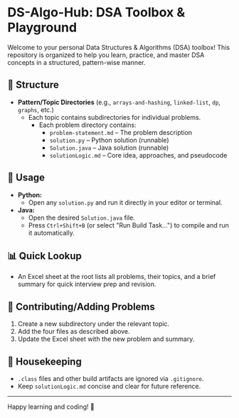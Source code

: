 # DS-Algo-Hub: DSA Toolbox & Playground

Welcome to your personal Data Structures & Algorithms (DSA) toolbox! This repository is organized to help you learn, practice, and master DSA concepts in a structured, pattern-wise manner.

## 📁 Structure

- **Pattern/Topic Directories** (e.g., `arrays-and-hashing`, `linked-list`, `dp`, `graphs`, etc.)
  - Each topic contains subdirectories for individual problems.
    - Each problem directory contains:
      - `problem-statement.md` – The problem description
      - `solution.py` – Python solution (runnable)
      - `Solution.java` – Java solution (runnable)
      - `solutionLogic.md` – Core idea, approaches, and pseudocode

## 🚀 Usage

- **Python:**
  - Open any `solution.py` and run it directly in your editor or terminal.
- **Java:**
  - Open the desired `Solution.java` file.
  - Press `Ctrl+Shift+B` (or select "Run Build Task...") to compile and run it automatically.

## 📊 Quick Lookup

- An Excel sheet at the root lists all problems, their topics, and a brief summary for quick interview prep and revision.

## 📝 Contributing/Adding Problems

1. Create a new subdirectory under the relevant topic.
2. Add the four files as described above.
3. Update the Excel sheet with the new problem and summary.

## 🧹 Housekeeping

- `.class` files and other build artifacts are ignored via `.gitignore`.
- Keep `solutionLogic.md` concise and clear for future reference.

---

Happy learning and coding! 🚀
